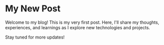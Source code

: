# My New Post

Welcome to my blog! This is my very first post. Here, I'll share my thoughts, experiences, and learnings as I explore new technologies and projects.

Stay tuned for more updates!
